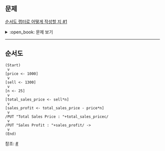 ## 문제

[순서도 랩터로 어떻게 작성할 지 #1](/../../issues/1)

<details>
<summary>:open_book: 문제 보기</summary>

  ### 문제

  아래 (출력)과 같이 문자열이 출력될 수 있도록 하는 <b>"자연어, 순서도, 파이썬, C언어"</b>까지 기술하여 보자.

  ### 입출력 형식

  (입력) 원가가 1000원인 과자를 1300원에 25개를 팔았다.
  ※ 총 판매액과 판매이익을 아래와 같이 출력한다.

  (출력)
  ```text
  Total Sales Price : 32500
  Sales Profit : 7500
  ```

</details>

---

## 순서도

```
(Start)
 v
[price <- 1000]
 v
[sell <- 1300]
 v
[n <- 25]
 v
[total_sales_price <- sell*n]
 v
[sales_profit <- total_sales_price - price*n]
 v
/PUT "Total Sales Price : "+total_sales_pricec/
 v
/PUT "Sales Profit : "+sales_profit/ ->
 v
(End)
```

참조: [#](https://fishpoint.tistory.com/1647)
